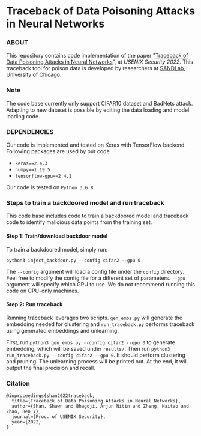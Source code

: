 # Traceback of Data Poisoning Attacks in Neural Networks
### ABOUT

This repository contains code implementation of the paper "[Traceback of Data Poisoning Attacks in Neural Networks](https://www.shawnshan.com/files/publication/forensics.pdf)", at *USENIX Security 2022*. 
This traceback tool for poison data is developed by researchers at [SANDLab](https://sandlab.cs.uchicago.edu/), University of Chicago.  

### Note
The code base currently only support CIFAR10 dataset and BadNets attack. Adapting to new dataset is possible by editing the data loading and model loading code. 

### DEPENDENCIES

Our code is implemented and tested on Keras with TensorFlow backend. Following packages are used by our code.

- `keras==2.4.3`
- `numpy==1.19.5`
- `tensorflow-gpu==2.4.1`

Our code is tested on `Python 3.6.8`

### Steps to train a backdoored model and run traceback

This code base includes code to train a backdoored model and traceback code to identify malicious data points from the training set. 

#### Step 1: Train/download backdoor model

To train a backdoored model, simply run:  

`python3 inject_backdoor.py --config cifar2 --gpu 0`

The `--config` argument will load a config file under the `config` directory. Feel free to modify the config file for a different set of parameters. `--gpu` argument will specify which GPU to use. We do not recommend running this code on CPU-only machines. 

#### Step 2: Run traceback

Running traceback leverages two scripts. `gen_embs.py` will generate the embedding needed for clustering and `run_traceback.py` performs traceback using generated embeddings and unlearning. 

First, run `python3 gen_embs.py --config cifar2 --gpu 0` to generate embedding, which will be saved under `results/`. Then run `python3 run_traceback.py --config cifar2 --gpu 0`. It should perform clustering and pruning. The unlearning process will be printed out. At the end, it will output the final precision and recall. 

### Citation
```
@inproceedings{shan2022traceback,
  title={Traceback of Data Poisoning Attacks in Neural Networks},
  author={Shan, Shawn and Bhagoji, Arjun Nitin and Zheng, Haitao and Zhao, Ben Y},
  journal={Proc. of USENIX Security},
  year={2022}
}
```
